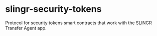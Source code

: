 # slingr-security-tokens
Protocol for security tokens smart contracts that work with the SLINGR Transfer Agent app.
